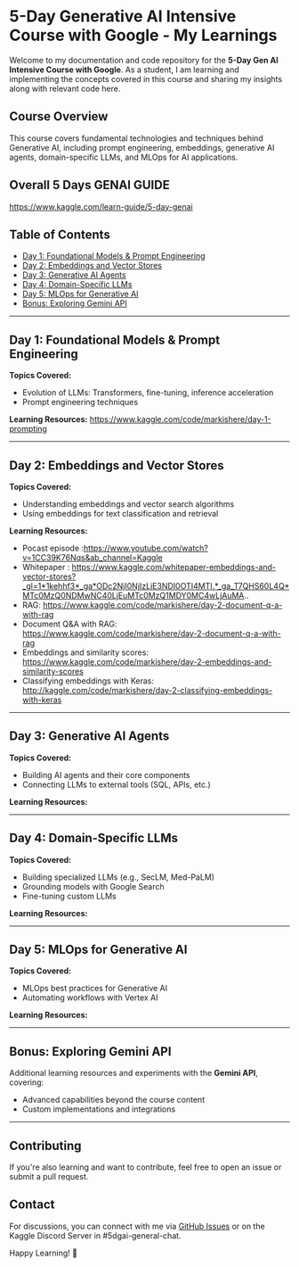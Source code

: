 # 5-Day Generative AI Intensive Course with Google - My Learnings

Welcome to my documentation and code repository for the **5-Day Gen AI Intensive Course with Google**. As a student, I am learning and implementing the concepts covered in this course and sharing my insights along with relevant code here.

## Course Overview
This course covers fundamental technologies and techniques behind Generative AI, including prompt engineering, embeddings, generative AI agents, domain-specific LLMs, and MLOps for AI applications.

## Overall 5 Days GENAI GUIDE
https://www.kaggle.com/learn-guide/5-day-genai

## Table of Contents
- [Day 1: Foundational Models & Prompt Engineering](#day-1-foundational-models--prompt-engineering)
- [Day 2: Embeddings and Vector Stores](#day-2-embeddings-and-vector-stores)
- [Day 3: Generative AI Agents](#day-3-generative-ai-agents)
- [Day 4: Domain-Specific LLMs](#day-4-domain-specific-llms)
- [Day 5: MLOps for Generative AI](#day-5-mlops-for-generative-ai)
- [Bonus: Exploring Gemini API](#bonus-exploring-gemini-api)

---
## Day 1: Foundational Models & Prompt Engineering
**Topics Covered:**
- Evolution of LLMs: Transformers, fine-tuning, inference acceleration
- Prompt engineering techniques

**Learning Resources:**
https://www.kaggle.com/code/markishere/day-1-prompting


---
## Day 2: Embeddings and Vector Stores
**Topics Covered:**
- Understanding embeddings and vector search algorithms
- Using embeddings for text classification and retrieval

**Learning Resources:**
- Pocast episode :https://www.youtube.com/watch?v=1CC39K76Nqs&ab_channel=Kaggle
- Whitepaper : https://www.kaggle.com/whitepaper-embeddings-and-vector-stores?_gl=1*1kehhf3*_ga*ODc2NjI0NjIzLjE3NDI0OTI4MTI.*_ga_T7QHS60L4Q*MTc0MzQ0NDMwNC40LjEuMTc0MzQ1MDY0MC4wLjAuMA..
- RAG: https://www.kaggle.com/code/markishere/day-2-document-q-a-with-rag
- Document Q&A with RAG: https://www.kaggle.com/code/markishere/day-2-document-q-a-with-rag
- Embeddings and similarity scores: https://www.kaggle.com/code/markishere/day-2-embeddings-and-similarity-scores
- Classifying embeddings with Keras: http://kaggle.com/code/markishere/day-2-classifying-embeddings-with-keras


---
## Day 3: Generative AI Agents
**Topics Covered:**
- Building AI agents and their core components
- Connecting LLMs to external tools (SQL, APIs, etc.)

**Learning Resources:**



---
## Day 4: Domain-Specific LLMs
**Topics Covered:**
- Building specialized LLMs (e.g., SecLM, Med-PaLM)
- Grounding models with Google Search
- Fine-tuning custom LLMs

**Learning Resources:**


---
## Day 5: MLOps for Generative AI
**Topics Covered:**
- MLOps best practices for Generative AI
- Automating workflows with Vertex AI

**Learning Resources:**


---
## Bonus: Exploring Gemini API
Additional learning resources and experiments with the **Gemini API**, covering:
- Advanced capabilities beyond the course content
- Custom implementations and integrations


---
## Contributing
If you're also learning and want to contribute, feel free to open an issue or submit a pull request.

## Contact
For discussions, you can connect with me via [GitHub Issues](#) or on the Kaggle Discord Server in #5dgai-general-chat.

Happy Learning! 🚀
